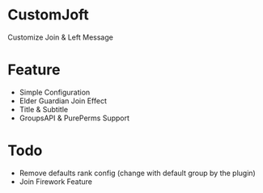 # CustomJoft
Customize Join &amp; Left Message

# Feature
* Simple Configuration 
* Elder Guardian Join Effect
* Title & Subtitle
* GroupsAPI & PurePerms Support

# Todo
* Remove defaults rank config (change with default group by the plugin)
* Join Firework Feature

